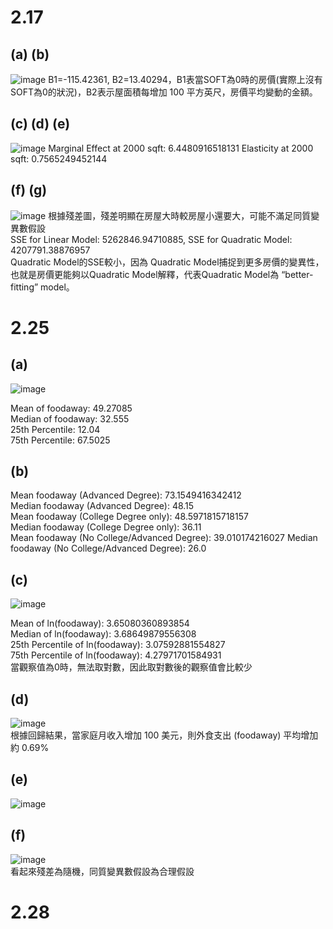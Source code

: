 # 2.17
## (a) (b)

![image](https://github.com/user-attachments/assets/d546591e-87df-4a7d-9982-56abddab735b)
B1=-115.42361, B2=13.40294，B1表當SOFT為0時的房價(實際上沒有SOFT為0的狀況)，B2表示屋面積每增加 100 平方英尺，房價平均變動的金額。
## (c) (d) (e)
![image](https://github.com/user-attachments/assets/75272577-7c7d-410c-b830-9ee56f4a0cca)
Marginal Effect at 2000 sqft: 6.4480916518131
Elasticity at 2000 sqft: 0.7565249452144
## (f) (g)
![image](https://github.com/user-attachments/assets/0d761be9-42f7-4e59-b23e-d920975366d5)
根據殘差圖，殘差明顯在房屋大時較房屋小還要大，可能不滿足同質變異數假設  
SSE for Linear Model: 5262846.94710885, SSE for Quadratic Model: 4207791.38876957  
Quadratic Model的SSE較小，因為 Quadratic Model捕捉到更多房價的變異性，也就是房價更能夠以Quadratic Model解釋，代表Quadratic Model為 “better-fitting” model。
# 2.25
## (a)
![image](https://github.com/user-attachments/assets/cc230d98-f5ba-46af-9c32-8c8067665864)  

Mean of foodaway: 49.27085  
Median of foodaway: 32.555  
25th Percentile: 12.04  
75th Percentile: 67.5025  
## (b)
Mean foodaway (Advanced Degree): 73.1549416342412  
Median foodaway (Advanced Degree): 48.15  
Mean foodaway (College Degree only): 48.5971815718157  
Median foodaway (College Degree only): 36.11  
Mean foodaway (No College/Advanced Degree): 39.010174216027 
Median foodaway (No College/Advanced Degree): 26.0
## (c)
![image](https://github.com/user-attachments/assets/199be332-afaf-48bd-a211-29227ffe2017)  

Mean of ln(foodaway): 3.65080360893854  
Median of ln(foodaway): 3.68649879556308  
25th Percentile of ln(foodaway): 3.07592881554827  
75th Percentile of ln(foodaway): 4.27971701584931  
當觀察值為0時，無法取對數，因此取對數後的觀察值會比較少

## (d)
![image](https://github.com/user-attachments/assets/c64c052a-a232-45f5-a60a-61034b6c37e6)  
根據回歸結果，當家庭月收入增加 100 美元，則外食支出 (foodaway) 平均增加約 0.69%
## (e)
![image](https://github.com/user-attachments/assets/87fa2e15-ce1d-4423-bd57-33f1aa682756)
## (f)
![image](https://github.com/user-attachments/assets/ce247092-1574-467d-bb3a-a2c3ca70f0f1)  
看起來殘差為隨機，同質變異數假設為合理假設
# 2.28





